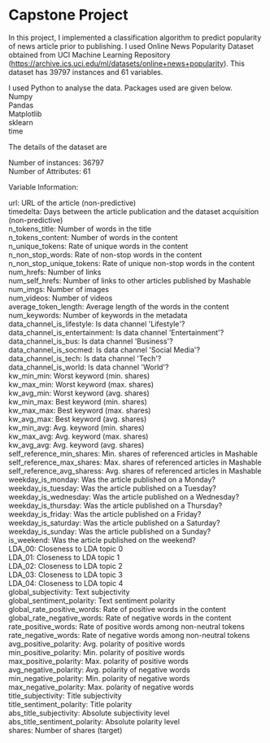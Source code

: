 # Capstone Project  

In this project, I implemented a classification algorithm to predict popularity of news article prior to publishing. I used Online News Popularity Dataset obtained from UCI Machine Learning Repository (https://archive.ics.uci.edu/ml/datasets/online+news+popularity). This dataset has 39797 instances and 61 variables.  

I used Python to analyse the data. Packages used are given below.  
Numpy    
Pandas  
Matplotlib  
sklearn    
time  

The details of the dataset are  

Number of instances: 36797   
Number of Attributes: 61   

Variable Information:  

url: URL of the article (non-predictive)   
timedelta: Days between the article publication and the dataset acquisition (non-predictive)   
n_tokens_title: Number of words in the title   
n_tokens_content: Number of words in the content     
n_unique_tokens: Rate of unique words in the content     
n_non_stop_words: Rate of non-stop words in the content      
n_non_stop_unique_tokens: Rate of unique non-stop words in the content    
num_hrefs: Number of links    
num_self_hrefs: Number of links to other articles published by Mashable     
num_imgs: Number of images   
num_videos: Number of videos   
average_token_length: Average length of the words in the content    
num_keywords: Number of keywords in the metadata    
data_channel_is_lifestyle: Is data channel 'Lifestyle'?    
data_channel_is_entertainment: Is data channel 'Entertainment'?    
data_channel_is_bus: Is data channel 'Business'?   
data_channel_is_socmed: Is data channel 'Social Media'?     
data_channel_is_tech: Is data channel 'Tech'?    
data_channel_is_world: Is data channel 'World'?    
kw_min_min: Worst keyword (min. shares)    
kw_max_min: Worst keyword (max. shares)    
kw_avg_min: Worst keyword (avg. shares)    
kw_min_max: Best keyword (min. shares)    
kw_max_max: Best keyword (max. shares)    
kw_avg_max: Best keyword (avg. shares)    
kw_min_avg: Avg. keyword (min. shares)    
kw_max_avg: Avg. keyword (max. shares)    
kw_avg_avg: Avg. keyword (avg. shares)    
self_reference_min_shares: Min. shares of referenced articles in Mashable    
self_reference_max_shares: Max. shares of referenced articles in Mashable    
self_reference_avg_sharess: Avg. shares of referenced articles in Mashable    
weekday_is_monday: Was the article published on a Monday?    
weekday_is_tuesday: Was the article published on a Tuesday?    
weekday_is_wednesday: Was the article published on a Wednesday?    
weekday_is_thursday: Was the article published on a Thursday?    
weekday_is_friday: Was the article published on a Friday?    
weekday_is_saturday: Was the article published on a Saturday?    
weekday_is_sunday: Was the article published on a Sunday?    
is_weekend: Was the article published on the weekend?    
LDA_00: Closeness to LDA topic 0    
LDA_01: Closeness to LDA topic 1    
LDA_02: Closeness to LDA topic 2    
LDA_03: Closeness to LDA topic 3    
LDA_04: Closeness to LDA topic 4    
global_subjectivity: Text subjectivity    
global_sentiment_polarity: Text sentiment polarity    
global_rate_positive_words: Rate of positive words in the content    
global_rate_negative_words: Rate of negative words in the content    
rate_positive_words: Rate of positive words among non-neutral tokens    
rate_negative_words: Rate of negative words among non-neutral tokens    
avg_positive_polarity: Avg. polarity of positive words    
min_positive_polarity: Min. polarity of positive words    
max_positive_polarity: Max. polarity of positive words    
avg_negative_polarity: Avg. polarity of negative words    
min_negative_polarity: Min. polarity of negative words    
max_negative_polarity: Max. polarity of negative words    
title_subjectivity: Title subjectivity    
title_sentiment_polarity: Title polarity    
abs_title_subjectivity: Absolute subjectivity level    
abs_title_sentiment_polarity: Absolute polarity level    
shares: Number of shares (target)   
